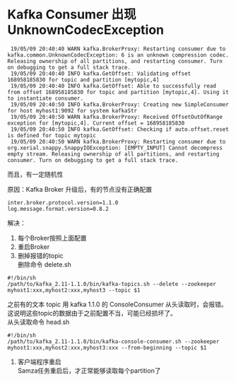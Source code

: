 # Kafka Consumer 出现 UnknownCodecException
```
 19/05/09 20:40:40 WARN kafka.BrokerProxy: Restarting consumer due to kafka.common.UnknownCodecException: 6 is an unknown compression codec. Releasing ownership of all partitions, and restarting consumer. Turn on debugging to get a full stack trace.
 19/05/09 20:40:40 INFO kafka.GetOffset: Validating offset 168958185830 for topic and partition [mytopic,4]
 19/05/09 20:40:40 INFO kafka.GetOffset: Able to successfully read from offset 168958185830 for topic and partition [mytopic,4]. Using it to instantiate consumer.
 19/05/09 20:40:50 INFO kafka.BrokerProxy: Creating new SimpleConsumer for host myhost1:9092 for system kafkaStr
 19/05/09 20:40:50 WARN kafka.BrokerProxy: Received OffsetOutOfRange exception for [mytopic,4]. Current offset = 168958185830
 19/05/09 20:40:50 INFO kafka.GetOffset: Checking if auto.offset.reset is defined for topic mytopic
 19/05/09 20:40:50 WARN kafka.BrokerProxy: Restarting consumer due to org.xerial.snappy.SnappyIOException: [EMPTY_INPUT] Cannot decompress empty stream. Releasing ownership of all partitions, and restarting consumer. Turn on debugging to get a full stack trace.
```

而且，有一定随机性

原因：Kafka Broker 升级后，有的节点没有正确配置
```properties
inter.broker.protocol.version=1.1.0
log.message.format.version=0.8.2
```

解决：
1. 每个Broker按照上面配置
1. 重启Broker
1. 删掉报错的topic  
删除命令 delete.sh
```shell
#!/bin/sh
/path/to/kafka_2.11-1.1.0/bin/kafka-topics.sh --delete --zookeeper myhost1:xxx,myhost2:xxx,myhost3 --topic $1
```
之前有的文本 topic 用 kafka 1.1.0 的 ConsoleConsumer 从头读取时，会报错。这说明这些topic的数据由于之前配置不当，可能已经损坏了。  
从头读取命令 head.sh
```shell
#!/bin/sh
/path/to/kafka_2.11-1.1.0/bin/kafka-console-consumer.sh --zookeeper myhost1:xxx,myhost2:xxx,myhost3:xxx --from-beginning --topic $1
```
1. 客户端程序重启  
  Samza任务重启后，才正常能够读取每个partition了
